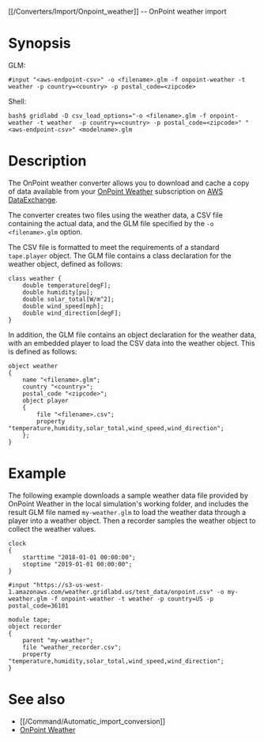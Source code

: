 [[/Converters/Import/Onpoint_weather]] -- OnPoint weather import

# Synopsis

GLM:
~~~
#input "<aws-endpoint-csv>" -o <filename>.glm -f onpoint-weather -t weather -p country=<country> -p postal_code=<zipcode>
~~~

Shell:
~~~
bash$ gridlabd -D csv_load_options="-o <filename>.glm -f onpoint-weather -t weather  -p country=<country> -p postal_code=<zipcode>" "<aws-endpoint-csv>" <modelname>.glm 
~~~

# Description

The OnPoint weather converter allows you to download and cache a copy of data available from your [OnPoint Weather](https://us-west-1.console.aws.amazon.com/dataexchange/home?region=us-west-1#/products/prodview-cigja6adv533o) subscription on [AWS DataExchange](https://us-west-1.console.aws.amazon.com/dataexchange/home).

The converter creates two files using the weather data, a CSV file containing the actual data, and the GLM file specified by the `-o <filename>.glm` option.

The CSV file is formatted to meet the requirements of a standard `tape.player` object.  The GLM file contains a class declaration for the weather object, defined as follows:

~~~
class weather {
	double temperature[degF];
	double humidity[pu];
	double solar_total[W/m^2];
	double wind_speed[mph];
	double wind_direction[degF];
}	
~~~

In addition, the GLM file contains an object declaration for the weather data, with an embedded player to load the CSV data into the weather object. This is defined as follows:

~~~
object weather
{
	name "<filename>.glm";
	country "<country>";
	postal_code "<zipcode>";
	object player
	{
		file "<filename>.csv";
		property "temperature,humidity,solar_total,wind_speed,wind_direction";
	};
}
~~~

# Example

The following example downloads a sample weather data file provided by OnPoint Weather in the local simulation's working folder, and includes the result GLM file named `my-weather.glm` to load the weather data through a player into a weather object.  Then a recorder samples the weather object to collect the weather values.

~~~
clock 
{
	starttime "2018-01-01 00:00:00";
	stoptime "2019-01-01 00:00:00";
}

#input "https://s3-us-west-1.amazonaws.com/weather.gridlabd.us/test_data/onpoint.csv" -o my-weather.glm -f onpoint-weather -t weather -p country=US -p postal_code=36101

module tape;
object recorder
{
	parent "my-weather";
	file "weather_recorder.csv";
	property "temperature,humidity,solar_total,wind_speed,wind_direction";
}
~~~

# See also

* [[/Command/Automatic_import_conversion]]
* [OnPoint Weather](https://weathersource.com/products/onpoint-weather/)
